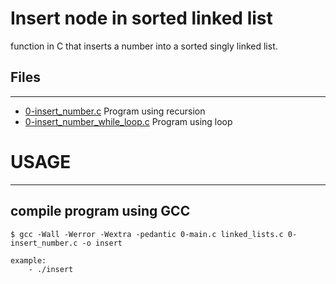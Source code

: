 # Insert node in sorted linked list

function in C that inserts a number into a sorted singly linked list.

## Files
---------

- [0-insert_number.c](#) Program using recursion
- [0-insert_number_while_loop.c](#) Program using loop
# USAGE
---------

## compile program using GCC

    $ gcc -Wall -Werror -Wextra -pedantic 0-main.c linked_lists.c 0-insert_number.c -o insert

    example:
        - ./insert
